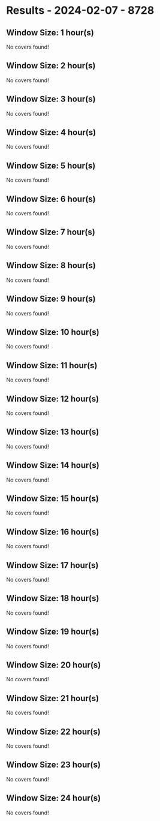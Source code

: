 # Results - 2024-02-07 - 8728 

## Window Size: 1 hour(s)

No covers found!

## Window Size: 2 hour(s)

No covers found!

## Window Size: 3 hour(s)

No covers found!

## Window Size: 4 hour(s)

No covers found!

## Window Size: 5 hour(s)

No covers found!

## Window Size: 6 hour(s)

No covers found!

## Window Size: 7 hour(s)

No covers found!

## Window Size: 8 hour(s)

No covers found!

## Window Size: 9 hour(s)

No covers found!

## Window Size: 10 hour(s)

No covers found!

## Window Size: 11 hour(s)

No covers found!

## Window Size: 12 hour(s)

No covers found!

## Window Size: 13 hour(s)

No covers found!

## Window Size: 14 hour(s)

No covers found!

## Window Size: 15 hour(s)

No covers found!

## Window Size: 16 hour(s)

No covers found!

## Window Size: 17 hour(s)

No covers found!

## Window Size: 18 hour(s)

No covers found!

## Window Size: 19 hour(s)

No covers found!

## Window Size: 20 hour(s)

No covers found!

## Window Size: 21 hour(s)

No covers found!

## Window Size: 22 hour(s)

No covers found!

## Window Size: 23 hour(s)

No covers found!

## Window Size: 24 hour(s)

No covers found!

